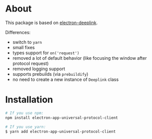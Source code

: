 # About

This package is based on [electron-deeplink](https://github.com/glawson/electron-deeplink).

Differences:
- switch to `yarn`
- small fixes
- types support for `on('request')`
- removed a lot of default behavior (like focusing the window after protocol request)
- removed logging support
- supports prebuilds (via `prebuildify`)
- no need to create a new instance of `Deeplink` class

# Installation

```sh
# If you use npm:
npm install electron-app-universal-protocol-client

# If you use yarn:
$ yarn add electron-app-universal-protocol-client
```
